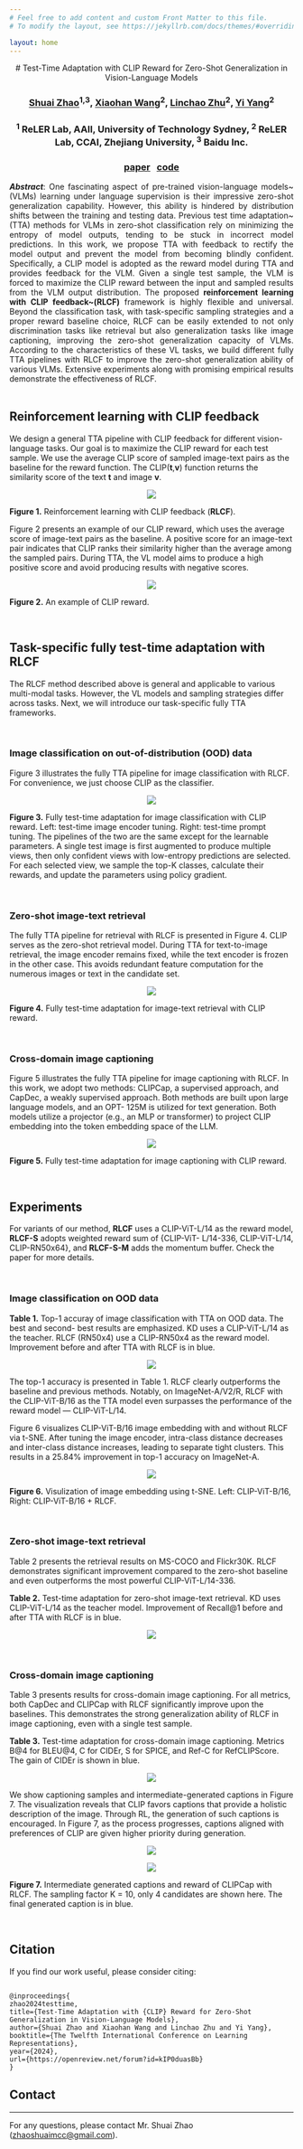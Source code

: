 ```yaml
---
# Feel free to add content and custom Front Matter to this file.
# To modify the layout, see https://jekyllrb.com/docs/themes/#overriding-theme-defaults

layout: home
---
```


<div align="center">
# Test-Time Adaptation with CLIP Reward for Zero-Shot Generalization in Vision-Language Models

### [Shuai Zhao](https://github.com/mzhaoshuai)<sup>1,3</sup>, [Xiaohan Wang](https://scholar.google.com/citations?user=iGA10XoAAAAJ&hl=en-US)<sup>2</sup>, [Linchao Zhu](http://ffmpbgrnn.github.io/)<sup>2</sup>, [Yi Yang](https://scholar.google.com/citations?user=RMSuNFwAAAAJ&hl=en)<sup>2</sup>
### <sup>1</sup> ReLER Lab, AAII, University of Technology Sydney, <sup>2</sup> ReLER Lab, CCAI, Zhejiang University, <sup>3</sup> Baidu Inc.
<!-- ### [<ins>paper</ins>](https://openreview.net/forum?id=kIP0duasBb) -->
### [<ins>paper</ins>](https://openreview.net/forum?id=kIP0duasBb) &nbsp; [<ins>code</ins>](https://github.com/mzhaoshuai/RLCF)
</div>

<div align="justify">
<p><strong><em>Abstract</em></strong>: 
One fascinating aspect of pre-trained vision-language models~(VLMs) learning under language supervision is their impressive zero-shot generalization capability.
However, this ability is hindered by distribution shifts between the training and testing data.
Previous test time adaptation~(TTA) methods for VLMs in zero-shot classification rely on minimizing the entropy of model outputs, tending to be stuck in incorrect model predictions.
In this work, we propose TTA with feedback to rectify the model output and prevent the model from becoming blindly confident.
Specifically, a CLIP model is adopted as the reward model during TTA and provides feedback for the VLM.
Given a single test sample,
the VLM is forced to maximize the CLIP reward between the input and sampled results from the VLM output distribution.
The proposed <strong>reinforcement learning with CLIP feedback~(RLCF)</strong> framework is highly flexible and universal.
Beyond the classification task, with task-specific sampling strategies and a proper reward baseline choice, RLCF can be easily extended to not only discrimination tasks like retrieval but also generalization tasks like image captioning,
improving the zero-shot generalization capacity of VLMs.
According to the characteristics of these VL tasks, we build different fully TTA pipelines with RLCF to improve the zero-shot generalization ability of various VLMs.
Extensive experiments along with promising
empirical results demonstrate the effectiveness of RLCF.
<br /><br /></p>
</div>


<h2 id="rlcf"><strong>Reinforcement learning with CLIP feedback</strong></h2>
<p>We design a general TTA pipeline with CLIP feedback for different vision-language tasks. Our goal is to maximize
    the CLIP reward for each test sample. We use the average CLIP score of sampled image-text pairs as the baseline for the reward function.
    The CLIP(<strong>t</strong>,<strong>v</strong>) function returns the similarity score of the text <strong>t</strong> and image <strong>v</strong>.
    </p>

<p align="center">
<img src="assets/rlcf.png" />
</p>
<p align="left">
  <strong>Figure 1.</strong> Reinforcement learning with CLIP feedback (<strong>RLCF</strong>).
</p>
<p>
Figure 2 presents an example of our CLIP reward, which uses the average score of image-text pairs as the baseline.
A positive score for an image-text pair indicates that CLIP ranks their similarity higher than the average among the sampled pairs.
During TTA, the VL model aims to produce a high positive score and avoid producing results with negative scores. 
</p>

<p align="center">
  <img src="assets/clip-reward.png" />
  </p>
  <p align="left">
    <strong>Figure 2.</strong> An example of CLIP reward.
  </p>
<p><br /></p>
  
<h2 id="task-specific"><strong>Task-specific fully test-time adaptation with RLCF</strong></h2>
The RLCF method described above is general and applicable to various multi-modal tasks.
However, the VL models and sampling strategies differ across tasks.
Next, we will introduce our task-specific fully TTA frameworks.

<p><br /></p>
<h3 id="classification"><strong>Image classification on out-of-distribution (OOD) data</strong></h3>
Figure 3 illustrates the fully TTA pipeline for image classification with RLCF. For convenience, we just choose CLIP as the classifier.
<p align="center">
  <img src="assets/f-classification.png" />
  </p>
  <p align="left">
    <strong>Figure 3.</strong> Fully test-time adaptation for image classification with CLIP reward.
    Left: test-time image encoder tuning. Right: test-time prompt tuning.
    The pipelines of the two are the same except for the learnable parameters.
    A single test image is first augmented to produce multiple views, then only confident views with low-entropy predictions are selected.
    For each selected view, we sample the top-K classes, calculate their rewards, and update the parameters using policy gradient.
  </p>
<p><br /></p>

<h3 id="retrieval"><strong>Zero-shot image-text retrieval</strong></h3>
The fully TTA pipeline for retrieval with RLCF is presented in Figure 4. CLIP serves as the zero-shot retrieval model.
During TTA for text-to-image retrieval, the image encoder remains fixed, while the text encoder is frozen in the other case.
This avoids redundant feature computation for the numerous images or text in the candidate set. 
<p align="center">
  <img src="assets/f-retrieval.png" />
  </p>
  <p align="left">
    <strong>Figure 4.</strong> Fully test-time adaptation for image-text retrieval with CLIP reward.
  </p>
  <p><br /></p>

<h3 id="captioning"><strong>Cross-domain image captioning</strong></h3>
Figure 5 illustrates the fully TTA pipeline for image captioning with RLCF.
In this work, we adopt two methods: CLIPCap, a supervised approach, and CapDec, a weakly supervised approach.
Both methods are built upon large language models, and an OPT- 125M is utilized for text generation.
Both models utilize a projector (e.g., an MLP or transformer) to project CLIP embedding into the token embedding space of the LLM.
<p align="center">
  <img src="assets/f-caption.png" />
  </p>
  <p align="left">
    <strong>Figure 5.</strong> Fully test-time adaptation for image captioning with CLIP reward.
  </p>
<p><br /></p>


<h2 id="evaluation"><strong>Experiments</strong></h2>
For variants of our method, <strong>RLCF</strong> uses a CLIP-ViT-L/14 as the reward model,
<strong>RLCF-S</strong> adopts weighted reward sum of {CLIP-ViT- L/14-336, CLIP-ViT-L/14, CLIP-RN50x64},
and <strong>RLCF-S-M</strong> adds the momentum buffer.
Check the paper for more details.
<p><br /></p>

<h3 id="exp-classifications"><strong>Image classification on OOD data</strong></h3>

<p align="left">
  <strong>Table 1.</strong> Top-1 accuray of image classification with TTA on OOD data.
  The best and second- best results are emphasized. KD uses a CLIP-ViT-L/14 as the teacher.
  RLCF (RN50x4) use a CLIP-RN50x4 as the reward model. Improvement before and after TTA with RLCF is in blue.
</p>
<p align="center">
  <img src="assets/exp-classification.png" />
</p>
The top-1 accuracy is presented in Table 1. RLCF clearly outperforms the baseline and previous methods.
Notably, on ImageNet-A/V2/R, RLCF with the CLIP-ViT-B/16 as the TTA model even surpasses the performance of the reward model — CLIP-ViT-L/14.

Figure 6 visualizes CLIP-ViT-B/16 image embedding with and without RLCF via t-SNE. 
After tuning the image encoder, intra-class distance decreases and inter-class distance increases, leading to separate tight clusters.
This results in a 25.84% improvement in top-1 accuracy on ImageNet-A.
<p align="center">
  <img src="assets/exp-embed.png" />
</p>
<p align="left">
  <strong>Figure 6.</strong> Visulization of image embedding using t-SNE. Left: CLIP-ViT-B/16, Right: CLIP-ViT-B/16 + RLCF.
</p>
<p><br /></p>


<h3 id="exp-retrieval"><strong>Zero-shot image-text retrieval</strong></h3>
Table 2 presents the retrieval results on MS-COCO and Flickr30K.
RLCF demonstrates significant improvement compared to the zero-shot baseline and even outperforms the most powerful CLIP-ViT-L/14-336.
<p align="left">
  <strong>Table 2.</strong> Test-time adaptation for zero-shot image-text retrieval.
  KD uses CLIP-ViT-L/14 as the teacher model. Improvement of Recall@1 before and after TTA with RLCF is in blue.
</p>
<p align="center">
  <img src="assets/exp-retrieval.png" />
</p>
<p><br /></p>

<h3 id="exp-caption"><strong>Cross-domain image captioning</strong></h3>
Table 3 presents results for cross-domain image captioning.
For all metrics, both CapDec and CLIPCap with RLCF significantly improve upon the baselines.
This demonstrates the strong generalization ability of RLCF in image captioning, even with a single test sample.
<p align="left">
  <strong>Table 3.</strong> Test-time adaptation for cross-domain image captioning.
  Metrics B@4 for BLEU@4, C for CIDEr, S for SPICE, and Ref-C for RefCLIPScore.
  The gain of CIDEr is shown in blue.
</p>
<p align="center">
  <img src="assets/exp-caption.png" />
</p>
We show captioning samples and intermediate-generated captions in Figure 7.
The visualization reveals that CLIP favors captions that provide a holistic description of the image.
Through RL, the generation of such captions is encouraged.
In Figure 7, as the process progresses, captions aligned with preferences of CLIP are given higher priority during generation.

<p align="center">
    <img src="assets/exp-cap-vis-0.png" />
  </p>
  <p align="center">
    <img src="assets/exp-cap-vis-1.png" />
  </p>
  <strong>Figure 7.</strong> Intermediate generated captions and reward of CLIPCap with RLCF.
  The sampling factor K = 10, only 4 candidates are shown here. The final generated caption is in blue.
<p><br /></p>

<h2 id="citation">Citation</h2>
<p>If you find our work useful, please consider citing:</p>
<div class="language-plaintext highlighter-rouge"><div class="highlight"><pre class="highlight"><code>
@inproceedings{
zhao2024testtime,
title={Test-Time Adaptation with {CLIP} Reward for Zero-Shot Generalization in Vision-Language Models},
author={Shuai Zhao and Xiaohan Wang and Linchao Zhu and Yi Yang},
booktitle={The Twelfth International Conference on Learning Representations},
year={2024},
url={https://openreview.net/forum?id=kIP0duasBb}
}
</code></pre></div></div>

<!-- <h2 id="contact">Contact</h2>
<p>For any questions, please contact Mr. Shuai Zhao (zhaoshuaimcc@gmail.com).</p> -->

## Contact
---
For any questions, please contact Mr. Shuai Zhao (zhaoshuaimcc@gmail.com).


